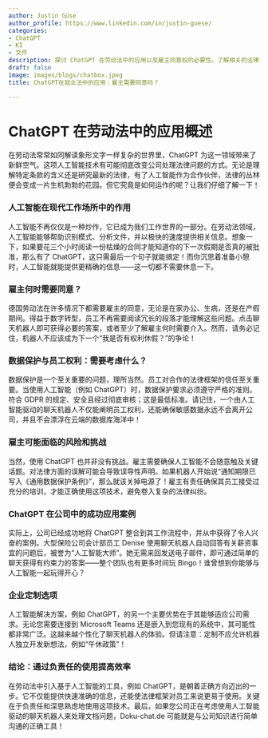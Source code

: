 ```yaml
---
author: Justin Güse
author_profile: https://www.linkedin.com/in/justin-guese/
categories:
- ChatGPT
- KI
- 文件
description: 探讨 ChatGPT 在劳动法中的应用以及雇主同意权的必要性。了解相关的法律框架。
draft: false
image: images/blogs/chatbox.jpeg
title: ChatGPT在就业法中的应用：雇主需要同意吗？

---
```

# ChatGPT 在劳动法中的应用概述

在劳动法常常如同解读象形文字一样复杂的世界里，ChatGPT 为这一领域带来了新鲜空气。这项人工智能技术有可能彻底改变公司处理法律问题的方式。无论是理解特定条款的含义还是研究最新的法律，有了人工智能作为合作伙伴，法律的丛林便会变成一片生机勃勃的花园。但它究竟是如何运作的呢？让我们仔细了解一下！

### 人工智能在现代工作场所中的作用

人工智能不再仅仅是一种炒作，它已成为我们工作世界的一部分。在劳动法领域，人工智能能够帮助识别模式、分析文件，并以极快的速度提供相关信息。想象一下，如果要花三个小时阅读一份枯燥的合同才能知道你的下一次假期是否真的被批准，那么有了 ChatGPT，这只需最后一个句子就能搞定！而你沉思着准备小憩时，人工智能就能提供更精确的信息——这一切都不需要休息一下。

### 雇主何时需要同意？

德国劳动法在许多情况下都需要雇主的同意，无论是在家办公、生病，还是在产假期间。得益于数字转型，员工不再需要阅读冗长的段落才能理解这些问题。点击聊天机器人即可获得必要的答案，或者至少了解雇主何时需要介入。然而，请务必记住，机器人不应该成为下一个“我是否有权利休假？”的争论！

### 数据保护与员工权利：需要考虑什么？

数据保护是一个至关重要的问题，理所当然。员工对合作的法律框架的信任至关重要。当使用人工智能（例如 ChatGPT）时，数据保护要求必须遵守严格的准则。符合 GDPR 的规定、安全且经过彻底审核；这是最低标准。请记住，一个由人工智能驱动的聊天机器人不仅能阐明员工权利，还能确保敏感数据永远不会离开公司，并且不会漂浮在云端的数据库海洋中！

### 雇主可能面临的风险和挑战

当然，使用 ChatGPT 也并非没有挑战。雇主需要确保人工智能不会随意触及关键话题。对法律方面的误解可能会导致误导性声明。如果机器人开始说“通知期限已写入《通用数据保护条例》”，那么就该关掉电源了！雇主有责任确保其员工接受过充分的培训，才能正确使用这项技术，避免卷入复杂的法律纠纷。

### ChatGPT 在公司中的成功应用案例

实际上，公司已经成功地将 ChatGPT 整合到其工作流程中，并从中获得了令人兴奋的案例。大型保险公司会计部员工 Denise 使用聊天机器人自动回答有关薪资事宜的问题后，被誉为“人工智能大师”。她无需来回发送电子邮件，即可通过简单的聊天获得有约束力的答案——整个团队也有更多时间玩 Bingo！谁曾想到你能够与人工智能一起玩得开心？

### 企业定制选项

人工智能解决方案，例如 ChatGPT，的另一个主要优势在于其能够适应公司需求。无论您需要连接到 Microsoft Teams 还是嵌入到您现有的系统中，其可能性都非常广泛。这越来越个性化了聊天机器人的体验。但请注意：定制不应允许机器人独立开发新想法，例如“午休政策”！

### 结论：通过负责任的使用提高效率

在劳动法中引入基于人工智能的工具，例如 ChatGPT，是朝着正确方向迈出的一步。它不仅能提供快速准确的信息，还能使法律框架对员工来说更易于使用。关键在于负责任和深思熟虑地使用这项技术。最后，如果您公司正在考虑使用人工智能驱动的聊天机器人来处理文档问题，Doku-chat.de 可能就是与公司知识进行简单沟通的正确工具！
